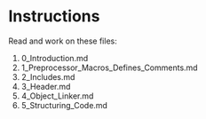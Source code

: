 Instructions
============

Read and work on these files:

1. 0_Introduction.md
2. 1_Preprocessor_Macros_Defines_Comments.md
3. 2_Includes.md
4. 3_Header.md
5. 4_Object_Linker.md
6. 5_Structuring_Code.md